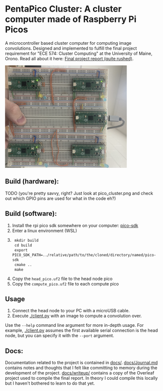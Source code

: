 # PentaPico Cluster: A cluster computer made of Raspberry Pi Picos

A microcontroller based cluster computer for computing image convolutions.
Designed and implemented to fulfill the final project requirement for "ECE 574: Cluster Computing" at the University of Maine, Orono.
Read all about it here: [Final project report (quite rushed)](./docs/writeup/Cluster_Computing_Final_Project_Report.pdf).

![Image of the cluster](./docs/img/pico_cluster.png)

## Build (hardware):

TODO (you're pretty savvy, right? Just look at pico_cluster.png and check out which GPIO pins are used for what in the code eh?)

## Build (software):
1. Install the rpi pico sdk somewhere on your computer: [pico-sdk](https://github.com/raspberrypi/pico-sdk)
2. Enter a linux environment (WSL)
3. 
        mkdir build
        cd build
        export PICO_SDK_PATH=../relative/path/to/the/cloned/directory/named/pico-sdk
        cmake ..
        make

4. Copy the `head_pico.uf2` file to the head node pico
5. Copy the `compute_pico.uf2` file to each compute pico

## Usage

1. Connect the head node to your PC with a microUSB cable.
2. Execute [./client.py](./client.py) with an image to compute a convolution over.

Use the `--help` command line argument for more in-depth usage. 
For example, [./client.py](./client.py) assumes the first available serial connection is the head node, but you can specify it with the `--port` argument.


## Docs:

Documentation related to the project is contained in [docs/](./docs/).
[docs/Journal.md](./docs/Journal.md) contains notes and thoughts that I felt like committing to memory during the development of the project.
[docs/writeup/](./docs/writeup/) contains a copy of the Overleaf project used to compile the final report.
In theory I could compile this locally but I haven't bothered to learn to do that yet.